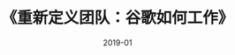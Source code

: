 ---
title: 《重新定义团队：谷歌如何工作》
page: readings
comment: 
date: 2019-01
douban: https://book.douban.com/subject/26608585/
tags: 
- 产品
---
